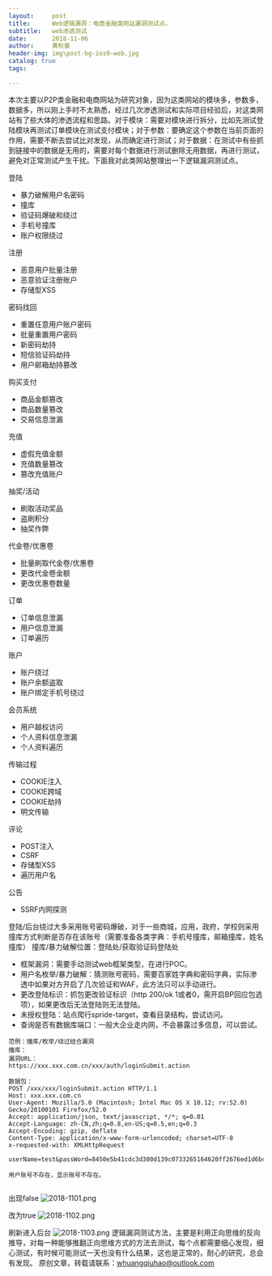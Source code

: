```yaml
---
layout:     post
title:      Web逻辑漏洞：电商金融类网站漏洞测试点。
subtitle:   web渗透测试
date:       2018-11-06
author:     黄秋豪
header-img: img\post-bg-ios9-web.jpg
catalog: true
tags:

---
```


本次主要以P2P类金融和电商网站为研究对象，因为这类网站的模块多，参数多，数据多，所以刚上手时不太熟悉，经过几次渗透测试和实际项目经验后，对这类网站有了些大体的渗透流程和思路。对于模块：需要对模块进行拆分，比如先测试登陆模块再测试订单模块在测试支付模块；对于参数：要确定这个参数在当前页面的作用，需要不断去尝试比对发现，从而确定进行测试；对于数据：在测试中有些抓到链接中的数据是无用的，需要对每个数据进行测试删除无用数据，再进行测试，避免对正常测试产生干扰。下面我对此类网站整理出一下逻辑漏洞测试点。

登陆

- 暴力破解用户名密码
- 撞库
- 验证码爆破和绕过
- 手机号撞库
- 账户权限绕过

注册

- 恶意用户批量注册
- 恶意验证注册账户
- 存储型XSS

密码找回

- 重置任意用户账户密码
- 批量重置用户密码
- 新密码劫持
- 短信验证码劫持
- 用户邮箱劫持篡改

购买支付

- 商品金额篡改
- 商品数量篡改
- 交易信息泄漏

充值

- 虚假充值金额
- 充值数量篡改
- 篡改充值账户 

抽奖/活动

- 刷取活动奖品
- 盗刷积分
- 抽奖作弊

代金卷/优惠卷

- 批量刷取代金卷/优惠卷
- 更改代金卷金额
- 更改优惠卷数量	
	
订单

- 订单信息泄漏
- 用户信息泄漏
- 订单遍历	

账户

- 账户绕过
- 账户余额盗取
- 账户绑定手机号绕过

会员系统

- 用户越权访问
- 个人资料信息泄漏
- 个人资料遍历
	
传输过程	

- COOKIE注入
- COOKIE跨域
- COOKIE劫持
- 明文传输

评论	

- POST注入
- CSRF
- 存储型XSS
- 遍历用户名

公告

- SSRF内网探测


登陆/后台绕过大多采用账号密码爆破，对于一些商城，应用，政府，学校则采用撞库方式判断是否存在该账号（需要准备各类字典：手机号撞库，邮箱撞库，姓名撞库）
撞库/暴力破解位置：登陆处/获取验证码登陆处

- 框架漏洞：需要手动测试web框架类型，在进行POC。
- 用户名枚举/暴力破解：猜测账号密码，需要百家姓字典和密码字典，实际渗透中如果对方开启了几次验证和WAF，此方法只可以手动进行。
- 更改登陆标识：抓包更改验证标识（http  200/ok 1或者0，需开启BP回应包选项），如果更改后无法登陆则无法登陆。
- 未授权登陆：站点爬行spride-target，查看目录结构，尝试访问。
- 查询是否有数据库端口：一般大企业走内网，不会暴露过多信息，可以尝试。

```
范例：撞库/枚举/绕过结合漏洞
撞库：
漏洞URL：
https://xxx.xxx.com.cn/xxx/auth/loginSubmit.action

数据包：
POST /xxx/xxx/loginSubmit.action HTTP/1.1
Host: xxx.xxx.com.cn
User-Agent: Mozilla/5.0 (Macintosh; Intel Mac OS X 10.12; rv:52.0) Gecko/20100101 Firefox/52.0
Accept: application/json, text/javascript, */*; q=0.01
Accept-Language: zh-CN,zh;q=0.8,en-US;q=0.5,en;q=0.3
Accept-Encoding: gzip, deflate
Content-Type: application/x-www-form-urlencoded; charset=UTF-8
x-requested-with: XMLHttpRequest

userName=test&passWord=8450e5b41cdc3d300d139c0733265164620ff2676ed1d6bcd83025c49a091e143e0d1b11c3aba9ee9e13c4ced9d3182c3368d85a9e3e1b7a5533900a00e82d341ab10efe1282b80b307f10cca117ccbdc2c493

用户账号不存在，显示账号不存在。


```

出现false
![2018-1101.png](https://github.com/huangqiuhao/huangqiuhao.github.io/blob/master/img/2018-1101.png?raw=true)

改为true
![2018-1102.png](https://github.com/huangqiuhao/huangqiuhao.github.io/blob/master/img/2018-1102.png?raw=true)

刷新进入后台
![2018-1103.png](https://github.com/huangqiuhao/huangqiuhao.github.io/blob/master/img/2018-1103.png?raw=true)
逻辑漏洞测试方法，主要是利用正向思维的反向推导，对每一种能够推翻正向思维方式的方法去测试，每个点都需要细心发现，细心测试，有时候可能测试一天也没有什么结果，这也是正常的，耐心的研究，总会有发现。
原创文章，转载请联系：whuangqiuhao@outlook.com
































